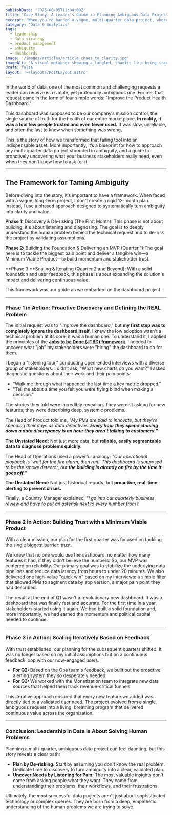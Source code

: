 ```yaml
---
publishDate: '2025-08-05T12:00:00Z'
title: "Case Study: A Leader's Guide to Planning Ambiguous Data Projects"
excerpt: "When you’re handed a vague, multi-quarter data project, where do you even begin? This story unpacks how listening, de-risking, and iterative delivery transformed a failing dashboard into a trusted, indispensable tool—and offers a blueprint for any ambiguous initiative."
category: 'Data & Analytics'
tags:
  - leadership
  - data strategy
  - product management
  - ambiguity
  - dashboards
image: '/images/articles/article_chaos_to_clarity.jpg'
imageAlt: 'A visual metaphor showing a tangled, chaotic line being transformed into a clear, straight arrow, representing the process of bringing clarity to a project.'
draft: false
layout: '~/layouts/PostLayout.astro'
---
```


In the world of data, one of the most common and challenging requests a leader can receive is a simple, yet profoundly ambiguous one. For me, that request came in the form of four simple words: "Improve the Product Health Dashboard."

This dashboard was supposed to be our company’s mission control, the single source of truth for the health of our entire marketplace. **In reality, it was a tool few people trusted and even fewer used.** It was slow, unreliable, and often the last to know when something was wrong.

This is the story of how we transformed that failing tool into an indispensable asset. More importantly, it’s a blueprint for how to approach any multi-quarter data project shrouded in ambiguity, and a guide to proactively uncovering what your business stakeholders really need, even when they don’t know how to ask for it.

---

## The Framework for Taming Ambiguity

Before diving into the story, it’s important to have a framework. When faced with a vague, long-term project, I don't create a rigid 12-month plan. Instead, I use a phased approach designed to systematically turn ambiguity into clarity and value.

**Phase 1:** Discovery & De-risking (The First Month): This phase is not about building; it's about listening and diagnosing. The goal is to deeply understand the human problem behind the technical request and to de-risk the project by validating assumptions.

**Phase 2:** Building the Foundation & Delivering an MVP (Quarter 1):The goal here is to tackle the biggest pain point and deliver a tangible win—a Minimum Viable Product—to build momentum and stakeholder trust.

**Phase 3:**Scaling & Iterating (Quarter 2 and Beyond): With a solid foundation and user feedback, this phase is about expanding the solution's impact and delivering continuous value.

This framework was our guide as we embarked on the dashboard project.

---

### Phase 1 in Action: Proactive Discovery and Defining the REAL Problem

The initial request was to "improve the dashboard," but **my first step was to completely ignore the dashboard itself.** I knew the low adoption wasn't a technical problem at its core; it was a human one. To understand it, I applied the principles of the **[Jobs to be Done (JTBD) framework](https://hbr.org/2016/09/know-your-customers-jobs-to-be-done)**. I needed to uncover what "job" my stakeholders were "hiring" the dashboard to do for them.

I began a "listening tour," conducting open-ended interviews with a diverse group of stakeholders. I didn’t ask, "What new charts do you want?" I asked diagnostic questions about their work and their pain points:

- "Walk me through what happened the last time a key metric dropped."
- "Tell me about a time you felt you were flying blind when making a decision."

The stories they told were incredibly revealing. They weren’t asking for new features; they were describing deep, systemic problems.

The Head of Product told me, *"My PMs are paid to innovate, but they're spending their days as data detectives. **Every hour they spend chasing down a data discrepancy is an hour they aren't talking to customers."***

**The Unstated Need:** Not just more data, but **reliable, easily segmentable data to diagnose problems quickly.**

The Head of Operations used a powerful analogy: *"Our operational playbook is 'wait for the fire alarm, then run.' This dashboard is supposed to be the smoke detector, but **the building is already on fire by the time it goes off."***

**The Unstated Need:** Not just historical reports, but **proactive, real-time alerting to prevent crises.**

Finally, a Country Manager explained, *"I go into our quarterly business review and have to put an asterisk next to every number from t*

---

### Phase 2 in Action: Building Trust with a Minimum Viable Product

With a clear mission, our plan for the first quarter was focused on tackling the single biggest barrier: trust.

We knew that no one would use the dashboard, no matter how many features it had, if they didn't believe the numbers. So, our MVP was centered on reliability. Our primary goal was to stabilize the underlying data pipelines and reduce data latency from hours to under 20 minutes. We also delivered one high-value "quick win" based on my interviews: a simple filter that allowed PMs to segment data by app version, a major pain point they had described.

The result at the end of Q1 wasn't a revolutionary new dashboard. It was a dashboard that was finally fast and accurate. For the first time in a year, stakeholders started using it again. We had built a solid foundation and, more importantly, we had earned the momentum and political capital needed to continue.

---

### Phase 3 in Action: Scaling Iteratively Based on Feedback

With trust established, our planning for the subsequent quarters shifted. It was no longer based on my initial assumptions but on a continuous feedback loop with our now-engaged users.

- **For Q2:** Based on the Ops team's feedback, we built out the proactive alerting system they so desperately needed.  
- **For Q3:** We worked with the Monetization team to integrate new data sources that helped them track revenue-critical funnels.

This iterative approach ensured that every new feature we added was directly tied to a validated user need. The project evolved from a single, ambiguous request into a living, breathing program that delivered continuous value across the organization.

---

### Conclusion: Leadership in Data is About Solving Human Problems

Planning a multi-quarter, ambiguous data project can feel daunting, but this story reveals a clear path:

- **Plan by De-risking:** Start by assuming you don't know the real problem. Dedicate time to discovery to turn ambiguity into a clear, validated plan.  
- **Uncover Needs by Listening for Pain:** The most valuable insights don't come from asking people what they want. They come from understanding their problems, their workflows, and their frustrations.  

Ultimately, the most successful data projects aren't just about sophisticated technology or complex queries. They are born from a deep, empathetic understanding of the human problems we are trying to solve.